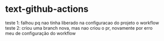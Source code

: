 # text-github-actions

teste 1: falhou pq nao tinha liberado na configuracao do projeto o workflow
teste 2: criou uma branch nova, mas nao criou o pr, novamente por erro meu de configuração do workflow
